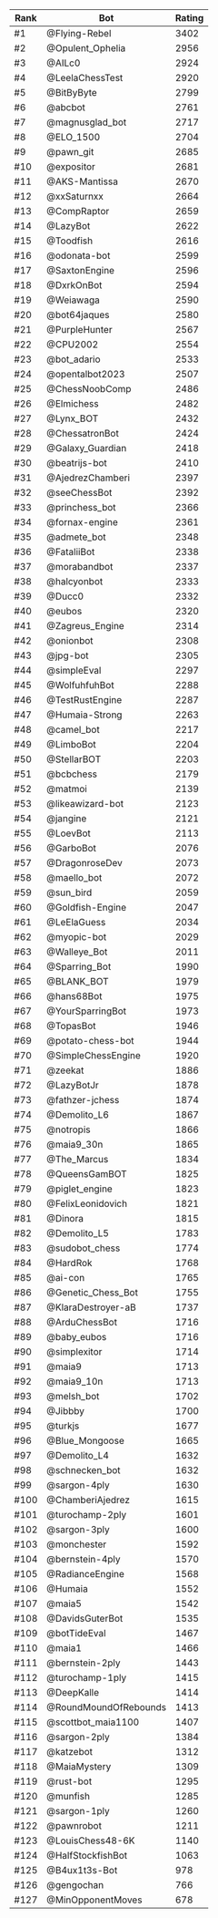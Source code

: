 Rank|Bot|Rating
---|---|---
#1|@Flying-Rebel|3402
#2|@Opulent_Ophelia|2956
#3|@AILc0|2924
#4|@LeelaChessTest|2920
#5|@BitByByte|2799
#6|@abcbot|2761
#7|@magnusglad_bot|2717
#8|@ELO_1500|2704
#9|@pawn_git|2685
#10|@expositor|2681
#11|@AKS-Mantissa|2670
#12|@xxSaturnxx|2664
#13|@CompRaptor|2659
#14|@LazyBot|2622
#15|@Toodfish|2616
#16|@odonata-bot|2599
#17|@SaxtonEngine|2596
#18|@DxrkOnBot|2594
#19|@Weiawaga|2590
#20|@bot64jaques|2580
#21|@PurpleHunter|2567
#22|@CPU2002|2554
#23|@bot_adario|2533
#24|@opentalbot2023|2507
#25|@ChessNoobComp|2486
#26|@Elmichess|2482
#27|@Lynx_BOT|2432
#28|@ChessatronBot|2424
#29|@Galaxy_Guardian|2418
#30|@beatrijs-bot|2410
#31|@AjedrezChamberi|2397
#32|@seeChessBot|2392
#33|@princhess_bot|2366
#34|@fornax-engine|2361
#35|@admete_bot|2348
#36|@FataliiBot|2338
#37|@morabandbot|2337
#38|@halcyonbot|2333
#39|@Ducc0|2332
#40|@eubos|2320
#41|@Zagreus_Engine|2314
#42|@onionbot|2308
#43|@jpg-bot|2305
#44|@simpleEval|2297
#45|@WolfuhfuhBot|2288
#46|@TestRustEngine|2287
#47|@Humaia-Strong|2263
#48|@camel_bot|2217
#49|@LimboBot|2204
#50|@StellarBOT|2203
#51|@bcbchess|2179
#52|@matmoi|2139
#53|@likeawizard-bot|2123
#54|@jangine|2121
#55|@LoevBot|2113
#56|@GarboBot|2076
#57|@DragonroseDev|2073
#58|@maello_bot|2072
#59|@sun_bird|2059
#60|@Goldfish-Engine|2047
#61|@LeElaGuess|2034
#62|@myopic-bot|2029
#63|@Walleye_Bot|2011
#64|@Sparring_Bot|1990
#65|@BLANK_BOT|1979
#66|@hans68Bot|1975
#67|@YourSparringBot|1973
#68|@TopasBot|1946
#69|@potato-chess-bot|1944
#70|@SimpleChessEngine|1920
#71|@zeekat|1886
#72|@LazyBotJr|1878
#73|@fathzer-jchess|1874
#74|@Demolito_L6|1867
#75|@notropis|1866
#76|@maia9_30n|1865
#77|@The_Marcus|1834
#78|@QueensGamBOT|1825
#79|@piglet_engine|1823
#80|@FelixLeonidovich|1821
#81|@Dinora|1815
#82|@Demolito_L5|1783
#83|@sudobot_chess|1774
#84|@HardRok|1768
#85|@ai-con|1765
#86|@Genetic_Chess_Bot|1755
#87|@KlaraDestroyer-aB|1737
#88|@ArduChessBot|1716
#89|@baby_eubos|1716
#90|@simplexitor|1714
#91|@maia9|1713
#92|@maia9_10n|1713
#93|@melsh_bot|1702
#94|@Jibbby|1700
#95|@turkjs|1677
#96|@Blue_Mongoose|1665
#97|@Demolito_L4|1632
#98|@schnecken_bot|1632
#99|@sargon-4ply|1630
#100|@ChamberiAjedrez|1615
#101|@turochamp-2ply|1601
#102|@sargon-3ply|1600
#103|@monchester|1592
#104|@bernstein-4ply|1570
#105|@RadianceEngine|1568
#106|@Humaia|1552
#107|@maia5|1542
#108|@DavidsGuterBot|1535
#109|@botTideEval|1467
#110|@maia1|1466
#111|@bernstein-2ply|1443
#112|@turochamp-1ply|1415
#113|@DeepKalle|1414
#114|@RoundMoundOfRebounds|1413
#115|@scottbot_maia1100|1407
#116|@sargon-2ply|1384
#117|@katzebot|1312
#118|@MaiaMystery|1309
#119|@rust-bot|1295
#120|@munfish|1285
#121|@sargon-1ply|1260
#122|@pawnrobot|1211
#123|@LouisChess48-6K|1140
#124|@HalfStockfishBot|1063
#125|@B4ux1t3s-Bot|978
#126|@gengochan|766
#127|@MinOpponentMoves|678
